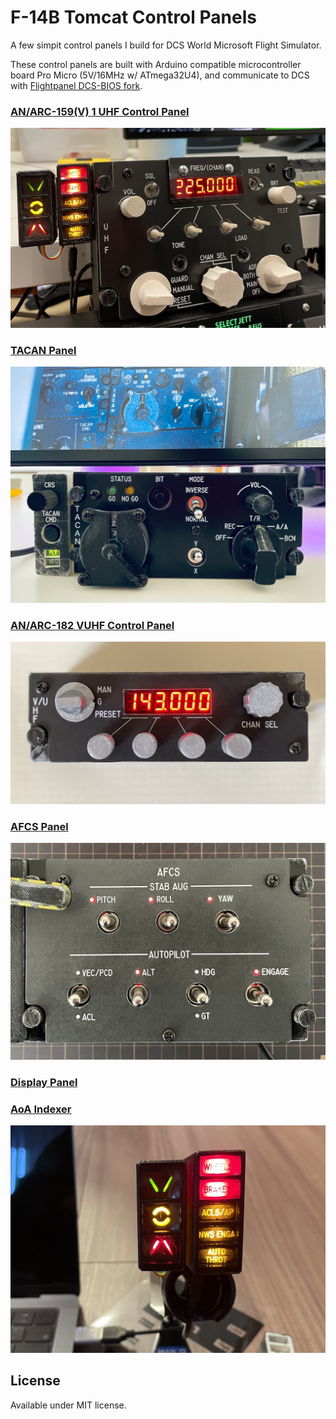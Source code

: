 # F-14B Tomcat Control Panels

A few simpit control panels I build for DCS World Microsoft Flight Simulator.

These control panels are built with Arduino compatible microcontroller board Pro Micro (5V/16MHz w/ ATmega32U4), and communicate to DCS with [Flightpanel DCS-BIOS fork](https://github.com/DCSFlightpanels/dcs-bios).

### [AN/ARC-159(V) 1 UHF Control Panel](Radio%20Panel/)

![arc-159 in DCS](Radio%20Panel/assets/arc-159.jpg)

### [TACAN Panel](TACAN%20Panel/)

![TACAN](TACAN%20Panel/assets/tacan.jpg)

### [AN/ARC-182 VUHF Control Panel](ARC-182%20Radio%20Panel/)

![arc-182 in DCS](ARC-182%20Radio%20Panel/assets/arc-182.jpg)

### [AFCS Panel](AFCS%20Panel/)

![afcs in DCS](AFCS%20Panel/assets/afcs.jpg)

### [Display Panel](Display%20Panel/)

### [AoA Indexer](AoA%20Indexer/)

![AoA Indexer](AoA%20Indexer/assets/aoa.jpg)

## License

Available under MIT license.
